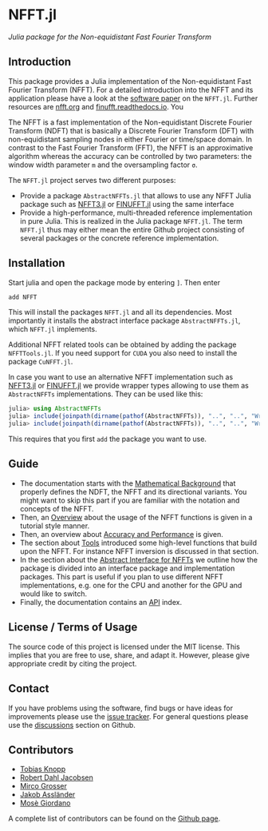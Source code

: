 # NFFT.jl

*Julia package for the Non-equidistant Fast Fourier Transform*

## Introduction

This package provides a Julia implementation of the Non-equidistant Fast Fourier Transform (NFFT).
For a detailed introduction into the NFFT and its application please have a look at the [software paper](https://arxiv.org/pdf/2208.00049.pdf) on the `NFFT.jl`. Further resources are [nfft.org](http://www.nfft.org) and [finufft.readthedocs.io](https://finufft.readthedocs.io). You 

The NFFT is a fast implementation of the Non-equidistant Discrete Fourier Transform (NDFT) that is
basically a Discrete Fourier Transform (DFT) with non-equidistant sampling nodes in either Fourier or time/space domain.
In contrast to the Fast Fourier Transform (FFT), the NFFT is an approximative algorithm whereas the accuracy can be controlled
by two parameters: the window width parameter `m` and the oversampling factor `σ`.

The `NFFT.jl` project serves two different purposes:
* Provide a package `AbstractNFFTs.jl` that allows to use any NFFT Julia package such as [NFFT3.jl](https://github.com/NFFT/NFFT3.jl) or [FINUFFT.jl](https://github.com/ludvigak/FINUFFT.jl) using the same interface
* Provide a high-performance, multi-threaded reference implementation in pure Julia. This is realized in the Julia package `NFFT.jl`.
The term `NFFT.jl` thus may either mean the entire Github project consisting of several packages or the concrete reference implementation.

## Installation

Start julia and open the package mode by entering `]`. Then enter
```julia
add NFFT
```
This will install the packages `NFFT.jl` and all its dependencies. Most importantly it installs the abstract interface package `AbstractNFFTs.jl`, which `NFFT.jl` implements.

Additional NFFT related tools can be obtained by adding the package `NFFTTools.jl`. If you need support for `CUDA` you also need to install the package `CuNFFT.jl`.

In case you want to use an alternative NFFT implementation such as [NFFT3.jl](https://github.com/NFFT/NFFT3.jl) or [FINUFFT.jl](https://github.com/ludvigak/FINUFFT.jl) we provide wrapper types allowing to use them as `AbstractNFFTs` implementations. They can be used like this:

```julia
julia> using AbstractNFFTs
julia> include(joinpath(dirname(pathof(AbstractNFFTs)), "..", "..", "Wrappers", "FINUFFT.jl"))
julia> include(joinpath(dirname(pathof(AbstractNFFTs)), "..", "..", "Wrappers", "NFFT3.jl"))
```
This requires that you first `add` the package you want to use. 

## Guide

* The documentation starts with the [Mathematical Background](@ref) that properly defines the NDFT, the NFFT and its directional variants. You might want to skip this part if you are familiar with the notation and concepts of the NFFT. 
* Then, an [Overview](@ref) about the usage of the NFFT functions is given in a tutorial style manner.  
* Then, an overview about [Accuracy and Performance](@ref) is given.
* The section about [Tools](@ref) introduced some high-level functions that build upon the NFFT. For instance NFFT inversion is discussed in that section.
* In the section about the [Abstract Interface for NFFTs](@ref) we outline how the package is divided into an interface package and implementation packages. This part is useful if you plan to use different NFFT implementations, e.g. one for the CPU and another for the GPU and would like to switch.
* Finally, the documentation contains an [API](@ref) index.



## License / Terms of Usage

The source code of this project is licensed under the MIT license. This implies that
you are free to use, share, and adapt it. However, please give appropriate credit
by citing the project.

## Contact

If you have problems using the software, find bugs or have ideas for improvements please use
the [issue tracker](https://github.com/JuliaMath/NFFT.jl/issues). For general questions please use
the [discussions](https://github.com/JuliaMath/NFFT.jl/discussions) section on Github.

## Contributors

* [Tobias Knopp](https://www.tuhh.de/ibi/people/tobias-knopp-head-of-institute.html)
* [Robert Dahl Jacobsen](https://github.com/robertdj)
* [Mirco Grosser](https://github.com/migrosser)
* [Jakob Assländer](https://med.nyu.edu/faculty/jakob-asslaender)
* [Mosè Giordano](https://github.com/giordano)

A complete list of contributors can be found on the [Github page](https://github.com/JuliaMath/NFFT.jl/graphs/contributors).